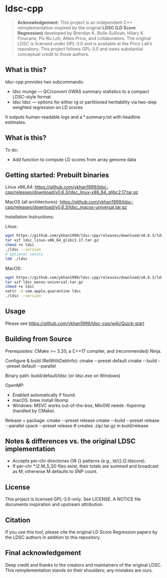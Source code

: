 
# ldsc-cpp

> **Acknowledgement:** This project is an independent C++ reimplementation inspired by the original **LDSC (LD Score Regression)** developed by Brendan K. Bulik-Sullivan, Hilary K. Finucane, Po-Ru Loh, Alkes Price, and collaborators. The original LDSC is licensed under GPL-3.0 and is available at the Price Lab’s repository. This project follows GPL-3.0 and owes substantial conceptual credit to those authors.

What is this?
-------------
ldsc-cpp provides two subcommands:
- ldsc munge  — QC/convert GWAS summary statistics to a compact LDSC-style format.
- ldsc ldsc    — options for either rg or partitioned heritability via two-step weighted regression on LD scores

It outputs human-readable logs and a *.summary.txt with headline estimates.

What is this?
-------------
To do:
- Add function to compute LD scores from array genome data

Getting started: Prebuilt binaries
-------------------------------
Linux x86_64: https://github.com/ykhan1999/ldsc-cpp/releases/download/v0.6.3/ldsc_linux-x86_64_glibc2.17.tar.gz

MacOS (all architectures): https://github.com/ykhan1999/ldsc-cpp/releases/download/v0.6.3/ldsc_macos-universal.tar.gz

Installation Instructions:

Linux:
```bash
wget https://github.com/ykhan1999/ldsc-cpp/releases/download/v0.6.3/ldsc_linux-x86_64_glibc2.17.tar.gz
tar xzf ldsc_linux-x86_64_glibc2.17.tar.gz
chmod +x ldsc
./ldsc --version
# optional sanity
ldd ./ldsc
```

MacOS:
```bash
wget https://github.com/ykhan1999/ldsc-cpp/releases/download/v0.6.3/ldsc_macos-universal.tar.gz
tar xzf ldsc_macos-universal.tar.gz
chmod +x ldsc
xattr -d com.apple.quarantine ldsc
./ldsc --version
```
Usage
-------------
Please see https://github.com/ykhan1999/ldsc-cpp/wiki/Quick-start

Building from Source
-----
Prerequisites: CMake >= 3.20, a C++17 compiler, and (recommended) Ninja.

Configure & build (RelWithDebInfo):
  cmake --preset default
  cmake --build --preset default --parallel

Binary path:
  build/default/ldsc    (or ldsc.exe on Windows)

OpenMP:
  - Enabled automatically if found.
  - macOS: brew install libomp
  - Windows: MSVC works out-of-the-box; MinGW needs -fopenmp (handled by CMake).

Release + package:
  cmake --preset release
  cmake --build --preset release --parallel
  cpack --preset release       # creates .zip/.tar.gz in build/release

Notes & differences vs. the original LDSC implementation
--------------------------------------------------------
- Accepts per-chr directories OR {} patterns (e.g., ld/{}.l2.ldscore).
- If per-chr *.l2.M_5_50 files exist, their totals are summed and broadcast as M; otherwise M defaults to SNP count.

License
-------
This project is licensed GPL-3.0-only. See LICENSE.
A NOTICE file documents inspiration and upstream attribution.

Citation
--------
If you use this tool, please cite the original LD Score Regression papers by the LDSC authors in addition to this repository.

Final acknowledgement
---------------------
Deep credit and thanks to the creators and maintainers of the original LDSC. This reimplementation stands
on their shoulders; any mistakes are ours.
